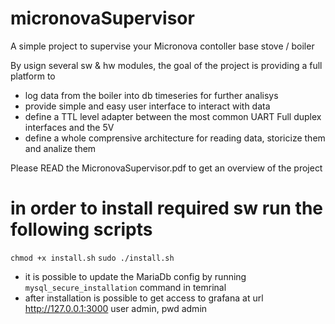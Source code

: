 # micronovaSupervisor
A simple project to supervise your Micronova contoller base stove / boiler

By usign several sw & hw modules, the goal of the project is providing a full platform to
* log data from the boiler into db timeseries for further analisys
* provide simple and easy user interface to interact with data
* define a TTL level adapter between the most common UART Full duplex interfaces and the 5V
* define a whole comprensive architecture for reading data, storicize them and analize them



Please READ the MicronovaSupervisor.pdf to get an overview of the project


# in order to install required sw run the following scripts #
`chmod +x install.sh`
`sudo ./install.sh`


- it is possible to update the MariaDb config by running  `mysql_secure_installation` command in temrinal
- after installation is possible to get access to grafana at url http://127.0.0.1:3000 user admin, pwd admin
